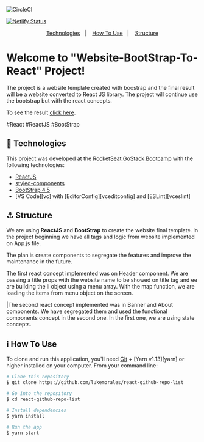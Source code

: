 ![CircleCI](https://circleci.com/gh/circleci/circleci-docs/tree/teesloane-patch-5.svg?style=svg)

[![Netlify Status](https://api.netlify.com/api/v1/badges/829cef20-2d34-46db-b74b-d67bbb7c5c02/deploy-status)](https://app.netlify.com/sites/website-template-tiago/deploys)

<p align="center">
  <a href="#rocket-technologies">Technologies</a>&nbsp;&nbsp;&nbsp;|&nbsp;&nbsp;&nbsp;
  <a href="#information_source-how-to-use">How To Use</a>&nbsp;&nbsp;&nbsp;|&nbsp;&nbsp;&nbsp;
  <a href="#anchor-structure">Structure</a>
</p>

# Welcome to "Website-BootStrap-To-React" Project! 

The project is a website template created with boostrap and the final result will be a website converted to React JS library. The project will continue use the bootstrap but with the react concepts.

To see the result [click here](https://website-template-tiago.netlify.app/).

#React #ReactJS #BootStrap

## :rocket: Technologies

This project was developed at the [RocketSeat GoStack Bootcamp](https://rocketseat.com.br/bootcamp) with the following technologies:

-  [ReactJS](https://reactjs.org/)
-  [styled-components](https://www.styled-components.com/)
-  [BootStrap 4.5](https://getbootstrap.com/docs/4.5/getting-started/introduction/)
-  [VS Code][vc] with [EditorConfig][vceditconfig] and [ESLint][vceslint]

## :anchor: Structure

We are using **ReactJS** and **BootStrap** to create the website final template. In the project beginning we have all tags and logic from website implemented on App.js file.

The plan is create components to segregate the features and improve the maintenance in the future.

The first react concept implemented was on Header component. We are passing a title props with the website name to be showed on title tag and ee are building the li object using a menu array. With the map function, we are loading the items from menu object on the screen.

|The second react concept implemented was in Banner and About components. We have segregated them and used the functional components concept in the second one. In the first one, we are using state concepts.



## :information_source: How To Use

To clone and run this application, you'll need [Git](https://git-scm.com) + [Yarn v1.13][yarn] or higher installed on your computer. From your command line:

```bash
# Clone this repository
$ git clone https://github.com/lukemorales/react-github-repo-list

# Go into the repository
$ cd react-github-repo-list

# Install dependencies
$ yarn install

# Run the app
$ yarn start

